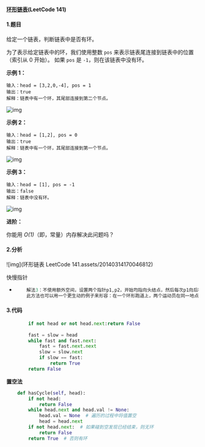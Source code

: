 #### [环形链表](https://leetcode-cn.com/problems/linked-list-cycle/)(LeetCode 141)

#### 1.题目

给定一个链表，判断链表中是否有环。

为了表示给定链表中的环，我们使用整数 `pos` 来表示链表尾连接到链表中的位置（索引从 0 开始）。 如果 `pos` 是 `-1`，则在该链表中没有环。

 

**示例 1：**

```
输入：head = [3,2,0,-4], pos = 1
输出：true
解释：链表中有一个环，其尾部连接到第二个节点。
```

![img](https://assets.leetcode-cn.com/aliyun-lc-upload/uploads/2018/12/07/circularlinkedlist.png)

**示例 2：**

```
输入：head = [1,2], pos = 0
输出：true
解释：链表中有一个环，其尾部连接到第一个节点。
```

![img](https://assets.leetcode-cn.com/aliyun-lc-upload/uploads/2018/12/07/circularlinkedlist_test2.png)

**示例 3：**

```
输入：head = [1], pos = -1
输出：false
解释：链表中没有环。
```

![img](https://assets.leetcode-cn.com/aliyun-lc-upload/uploads/2018/12/07/circularlinkedlist_test3.png)

 

**进阶：**

你能用 *O(1)*（即，常量）内存解决此问题吗？

#### 2.分析

![img](环形链表 LeetCode 141.assets/20140314170046812)

快慢指针

- ```python
      解法3：不使用额外空间，设置两个指针p1,p2，开始均指向头结点，然后每次p1向后移动一个节点，p2向后移动两个节点。然后比较两个指针指向的节点是否相同。如果相同，则判断出链表有环，如果不同，则继续下一次循环。有“环”自会“重逢”。
      此方法也可以用一个更生动的例子来形容：在一个环形跑道上，两个运动员在同一地点起跑，一个运动员速度快，一个运动员速度慢。当两人跑了一段时间，速度快的运动员必然会从速度慢的运动员身后再次追上并超过，原因很简单，因为跑道是环形的。
  ```

#### 3.代码

```python
        if not head or not head.next:return False
        
        fast = slow = head
        while fast and fast.next:
            fast = fast.next.next
            slow = slow.next
            if slow == fast:
                return True
        return False
```



 **置空法**

```python
    def hasCycle(self, head):
        if not head:
            return False
        while head.next and head.val != None:
            head.val = None  # 遍历的过程中将值置空
            head = head.next
        if not head.next:  # 如果碰到空发现已经结束，则无环
            return False
        return True  # 否则有环
```

